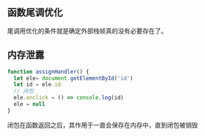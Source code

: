 ## 函数尾调优化
尾调用优化的条件就是确定外部栈帧真的没有必要存在了。

## 内存泄露
```js
function assignHandler() {
  let ele= document.getElementById('id')
  let id = ele.id
  // 闭包
  ele.onclick = () => console.log(id)
  ele = null
}
```
闭包在函数返回之后，其作用于一直会保存在内存中，直到闭包被销毁
